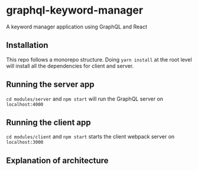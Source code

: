 # graphql-keyword-manager

A keyword manager application using GraphQL and React

## Installation
This repo follows a monorepo structure. Doing `yarn install` at the root level will install all the dependencies for client and server.

## Running the server app

`cd modules/server` and `npm start` will run the GraphQL server on `localhost:4000`

## Running the client app

`cd modules/client` and `npm start` starts the client webpack server on `localhost:3000`

## Explanation of architecture
